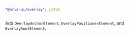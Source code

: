 ```yaml
---
"@aria-ui/overlay": patch
---
```


Add `OverlayAnchorElement`, `OverlayPositionerElement`, and `OverlayRootElement`.
